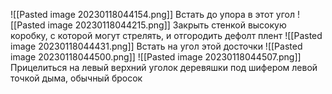 ![[Pasted image 20230118044154.png]]
Встать до упора в этот угол
![[Pasted image 20230118044215.png]]
Закрыть стенкой высокую коробку, с которой могут стрелять, и отгородить дефолт плент
![[Pasted image 20230118044431.png]]
Встать на угол этой досточки
![[Pasted image 20230118044500.png]]
![[Pasted image 20230118044507.png]]
Прицелиться на левый верхний уголок деревяшки под шифером левой точкой дыма, обычный бросок
